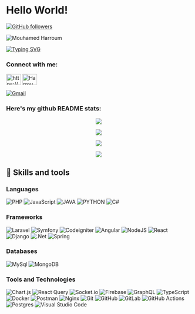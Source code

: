 # Hello World! 


[![GitHub followers](https://img.shields.io/github/followers/maissenayed.svg?style=social&label=Followers)](https://github.com/Harroum?tab=followers)
<p align="left"> <img src="https://komarev.com/ghpvc/?username=Harroum&label=Profile%20views&color=0e75b6&style=flat" alt="Mouhamed Harroum" /> </p>

[![Typing SVG](https://readme-typing-svg.herokuapp.com?color=%23195671&size=40&duration=10000&multiline=true&width=1920&lines=Hey+I+am+Mouhamed+Harroum%2C+Software+engineer+and+a+Ethical+Hacker+)](https://git.io/typing-svg)


<h3 align="left">Connect with me:</h3>

<p align="left">

<a href="https://linkedin.com/in/Harroum/" target="blank"><img align="center" src="https://raw.githubusercontent.com/rahuldkjain/github-profile-readme-generator/master/src/images/icons/Social/linked-in-alt.svg" alt="https://www.linkedin.com/in/Harroum/" height="30" width="40" /></a>
<a href="https://stackoverflow.com/users/19918539/mouhamed-aymen-harroum" target="blank"><img align="center" src="https://raw.githubusercontent.com/rahuldkjain/github-profile-readme-generator/master/src/images/icons/Social/stack-overflow.svg" alt="Harroum" height="30" width="40" /></a>

</p>

[![Gmail](https://img.shields.io/badge/Gmail-D14836?style=for-the-badge&logo=gmail&logoColor=white)](https://mail.google.com/mail/?view=cm&source=mailto&to=mouhamedhrr@gmail.com)


### Here's my github README stats:

<p align="center">
  <img  src="https://github-readme-stats.vercel.app/api?username=Harroum&show_icons=true&theme=algolia">
</p>

<p align="center">
  <img src="https://github-readme-streak-stats.herokuapp.com/?user=Harroum&theme=algolia">
</p>
<p align="center">
  <img src="https://github-readme-stats.vercel.app/api/top-langs/?username=Harroum&theme=algolia&layout=compact">
</p>
<p align="center">
  <img src="https://github-profile-trophy.vercel.app/?username=Harroum&theme=algolia">
</p>


## 💼 Skills and tools

### Languages
![PHP](https://img.shields.io/badge/PHP-%23000000.svg?style=for-the-badge&logo=PHP&logoColor=white)
![JavaScript](https://img.shields.io/badge/javascript-%23323330.svg?style=for-the-badge&logo=javascript&logoColor=%23F7DF1E)
![JAVA](https://img.shields.io/badge/Java-%23DD0031.svg?style=for-the-badge&logo=Java&logoColor=white)
![PYTHON](https://img.shields.io/badge/Python-%23DD0031.svg?style=for-the-badge&logo=Python&logoColor=white)
![C#](https://img.shields.io/badge/C-Sharp-%23DD0031.svg?style=for-the-badge&logo=C#&logoColor=white)

### Frameworks
![Laravel](https://img.shields.io/badge/Laravel-FF6C37?style=for-the-badge&logo=Laravel&logoColor=white)
![Symfony](https://img.shields.io/badge/Symfony-%23009639.svg?style=for-the-badge&logo=Symfony&logoColor=white)
![Codeigniter](https://img.shields.io/badge/Codeigniter-%23F05033.svg?style=for-the-badge&logo=Codeigniter&logoColor=white)
![Angular](https://img.shields.io/badge/angular-%23DD0031.svg?style=for-the-badge&logo=angular&logoColor=white)
![NodeJS](https://img.shields.io/badge/node.js-6DA55F?style=for-the-badge&logo=node.js&logoColor=white)
![React](https://img.shields.io/badge/react-%2320232a.svg?style=for-the-badge&logo=react&logoColor=%2361DAFB)
![Django](https://img.shields.io/badge/github-%23121011.svg?style=for-the-badge&logo=github&logoColor=white)
![.Net](https://img.shields.io/badge/.NET-%23181717.svg?style=for-the-badge&logo=gitlab&logoColor=white)
![Spring](https://img.shields.io/badge/spring-%236DB33F.svg?style=for-the-badge&logo=spring&logoColor=white)

### Databases
![MySql](https://img.shields.io/badge/mysql-%23ED8B00.svg?style=for-the-badge&logo=java&logoColor=white)
![MongoDB](https://img.shields.io/badge/MongoDB-%234ea94b.svg?style=for-the-badge&logo=mongodb&logoColor=white)

### Tools and Technologies
![Chart.js](https://img.shields.io/badge/chart.js-F5788D.svg?style=for-the-badge&logo=chart.js&logoColor=white)
![React Query](https://img.shields.io/badge/-React%20Query-FF4154?style=for-the-badge&logo=react%20query&logoColor=white)
![Socket.io](https://img.shields.io/badge/Socket.io-black?style=for-the-badge&logo=socket.io&badgeColor=010101)
![Firebase](https://img.shields.io/badge/firebase-%23039BE5.svg?style=for-the-badge&logo=firebase)
![GraphQL](https://img.shields.io/badge/-GraphQL-E10098?style=for-the-badge&logo=graphql&logoColor=white)
![TypeScript](https://img.shields.io/badge/typescript-%23007ACC.svg?style=for-the-badge&logo=typescript&logoColor=white)
![Docker](https://img.shields.io/badge/docker-%230db7ed.svg?style=for-the-badge&logo=docker&logoColor=white)
![Postman](https://img.shields.io/badge/Postman-FF6C37?style=for-the-badge&logo=postman&logoColor=white)
![Nginx](https://img.shields.io/badge/nginx-%23009639.svg?style=for-the-badge&logo=nginx&logoColor=white)
![Git](https://img.shields.io/badge/git-%23F05033.svg?style=for-the-badge&logo=git&logoColor=white)
![GitHub](https://img.shields.io/badge/github-%23121011.svg?style=for-the-badge&logo=github&logoColor=white)
![GitLab](https://img.shields.io/badge/gitlab-%23181717.svg?style=for-the-badge&logo=gitlab&logoColor=white)
![GitHub Actions](https://img.shields.io/badge/github%20actions-%232671E5.svg?style=for-the-badge&logo=githubactions&logoColor=white)
![Postgres](https://img.shields.io/badge/postgres-%23316192.svg?style=for-the-badge&logo=postgresql&logoColor=white)
![Visual Studio Code](https://img.shields.io/badge/Visual%20Studio%20Code-0078d7.svg?style=for-the-badge&logo=visual-studio-code&logoColor=white)
